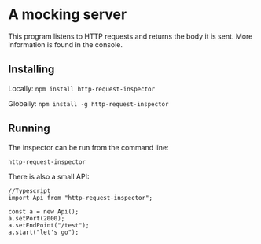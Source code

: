 # A mocking server

This program listens to HTTP requests and returns the body it is sent. More information is found in the console.

## Installing

Locally:
`npm install http-request-inspector`

Globally:
`npm install -g http-request-inspector`

## Running

The inspector can be run from the command line:

`http-request-inspector`

There is also a small API:

    //Typescript
    import Api from "http-request-inspector";

    const a = new Api();
    a.setPort(2000);
    a.setEndPoint("/test");
    a.start("let's go");
